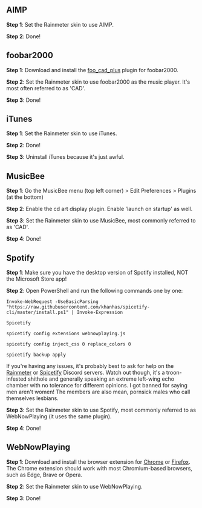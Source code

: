 ## AIMP

**Step 1**: Set the Rainmeter skin to use AIMP.

**Step 2**: Done!

## foobar2000

**Step 1**: Download and install the [foo_cad_plus](https://github.com/RangerCD/foo-cad-plus/releases/latest) plugin for foobar2000.

**Step 2**: Set the Rainmeter skin to use foobar2000 as the music player. It's most often referred to as 'CAD'.

**Step 3**: Done!

## iTunes

**Step 1**: Set the Rainmeter skin to use iTunes.

**Step 2**: Done!

**Step 3**: Uninstall iTunes because it's just awful.

## MusicBee

**Step 1**: Go the MusicBee menu (top left corner) > Edit Preferences > Plugins (at the bottom)

**Step 2**: Enable the cd art display plugin. Enable 'launch on startup' as well.

**Step 3**: Set the Rainmeter skin to use MusicBee, most commonly referred to as 'CAD'.

**Step 4**: Done!

## Spotify

**Step 1**: Make sure you have the desktop version of Spotify installed, NOT the Microsoft Store app!

**Step 2**: Open PowerShell and run the following commands one by one:

```
Invoke-WebRequest -UseBasicParsing "https://raw.githubusercontent.com/khanhas/spicetify-cli/master/install.ps1" | Invoke-Expression
```

```
Spicetify
```

```
spicetify config extensions webnowplaying.js
```

```
spicetify config inject_css 0 replace_colors 0
```

```
spicetify backup apply
```

If you're having any issues, it's probably best to ask for help on the [Rainmeter](http://discord.gg/rainmeter) or [Spicetify](https://discord.com/invite/VnevqPp2Rr) Discord servers. Watch out though, it's a troon-infested shithole and generally speaking an extreme left-wing echo chamber with no tolerance for different opinions. I got banned for saying men aren't women! The members are also mean, pornsick males who call themselves lesbians.

**Step 3**: Set the Rainmeter skin to use Spotify, most commonly referred to as WebNowPlaying (it uses the same plugin).

**Step 4**: Done!

## WebNowPlaying
**Step 1**: Download and install the browser extension for [Chrome](https://chrome.google.com/webstore/detail/webnowplaying-companion/jfakgfcdgpghbbefmdfjkbdlibjgnbli) or [Firefox](https://addons.mozilla.org/en-US/firefox/addon/webnowplaying-companion/). The Chrome extension should work with most Chromium-based browsers, such as Edge, Brave or Opera.

**Step 2**: Set the Rainmeter skin to use WebNowPlaying.

**Step 3**: Done!
